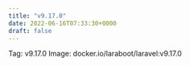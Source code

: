 ```yaml
---
title: "v9.17.0"
date: 2022-06-16T07:33:30+0000
draft: false
---
```


Tag: v9.17.0
Image: docker.io/laraboot/laravel:v9.17.0
